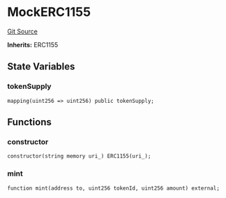 # MockERC1155
[Git Source](https://github.com//PermissionlessGames/degen-casino/blob/cf1c5ca470c688d20285ece4b239db87eca65887/src/dev/mock/MockERC1155.sol)

**Inherits:**
ERC1155


## State Variables
### tokenSupply

```solidity
mapping(uint256 => uint256) public tokenSupply;
```


## Functions
### constructor


```solidity
constructor(string memory uri_) ERC1155(uri_);
```

### mint


```solidity
function mint(address to, uint256 tokenId, uint256 amount) external;
```

